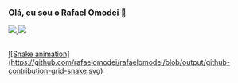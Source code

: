 ### Olá, eu sou o Rafael Omodei 👋

 <div>
  <a href="https://github.com/rafaelomodei">
  <img height="180em" src="https://github-readme-stats.vercel.app/api?username=rafaelomodei&show_icons=true&theme=radical&include_all_commits=true&count_private=true"/>
  <img height="180em" src="https://github-readme-stats.vercel.app/api/top-langs/?username=rafaelomodei&layout=compact&langs_count=7&theme=radical"/>
</div>
 
##
 
<div>
  ![Snake animation](https://github.com/rafaelomodei/rafaelomodei/blob/output/github-contribution-grid-snake.svg) 
</div>
